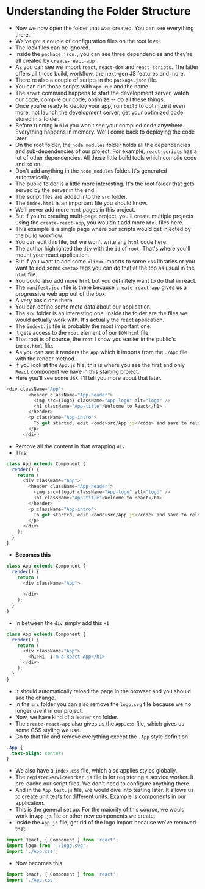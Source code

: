 # Understanding the Folder Structure
- Now we now open the folder that was created. You can see everything there.
- We've got a couple of configuration files on the root level.
- The lock files can be ignored.
- Inside the `package.json.`, you can see three dependencies and they're all created by `create-react-app` 
- As you can see we import `react`, `react-dom` and `react-scripts`. The latter offers all those build, workflow, the next-gen JS features and more. 
- There're also a couple of scripts in the `package.json` file. 
- You can run those scripts with `npm run` and the name.
- The `start` command happens to start the development server, watch our code, compile our code, optimize -- do all these things. 
- Once you're ready to deploy your app, run `build` to optimize it even more, not launch the development server, get your optimized code stored in a folder.
- Before running `build` you won't see your compiled code anywhere. Everything happens in memory. We'll come back to deploying the code later.
- On the root folder, the `node_modules` folder holds all the dependencies and sub-dependencies of our project. For example, `react-scripts` has a lot of other dependencies. All those little build tools which compile code and so on. 
- Don't add anything in the `node_modules` folder. It's generated automatically.
- The public folder is a little more interesting. It's the root folder that gets served by the server in the end
- The script files are added into the `src` folder. 
- The `index.html` is an important file you should know. 
- We'll never add more `html` pages in this project.
- But if you're creating multi-page project, you'll create multiple projects using the `create-react-app`, you wouldn't add more `html` files here. 
- This example is a single page where our scripts would get injected by the build workflow. 
- You can edit this file, but we won't write any `html` code here. 
- The author highlighted the `div` with the `id` of `root`. That's where you'll mount your react application. 
- But if you want to add some `<link>` imports to some `css` libraries or you want to add some `<meta>` tags you can do that at the top as usual in the `html` file. 
- You could also add more `html` but you definitely want to do that in react.
- The `manifest.json` file is there because `create-react-app` gives us a progressive web app out of the box. 
- A very basic one there.
- You can define some meta data about our application.
- The `src` folder is an interesting one. Inside the folder are the files we would actually work with. It's actually the react application.
- The `indext.js` file is probably the most important one.
- It gets access to the `root` element of our `DOM` `html` file.
- That root is of course, the `root` I show you earlier in the public's `index.html` file.
- As you can see it renders the `App` which it imports from the `./App` file with the render method. 
- If you look at the `App.js` file, this is where you see the first and only `React` component we have in this starting project.
- Here you'll see some `JSX`. I'll tell you more about that later.
```js 
<div className="App">
        <header className="App-header">
          <img src={logo} className="App-logo" alt="logo" />
          <h1 className="App-title">Welcome to React</h1>
        </header>
        <p className="App-intro">
          To get started, edit <code>src/App.js</code> and save to reload.
        </p>
      </div>
```
- Remove all the content in that wrapping `div`
- This:
```js
class App extends Component {
  render() {
    return (
      <div className="App">
        <header className="App-header">
          <img src={logo} className="App-logo" alt="logo" />
          <h1 className="App-title">Welcome to React</h1>
        </header>
        <p className="App-intro">
          To get started, edit <code>src/App.js</code> and save to reload.
        </p>
      </div>
    );
  }
}
```
- **Becomes this**
```js
class App extends Component {
  render() {
    return (
      <div className="App">
        
      </div>
    );
  }
}
```
- In between the `div` simply add this `H1`
```js
class App extends Component {
  render() {
    return (
      <div className="App">
        <h1>Hi, I'm a React App</h1>
      </div>
    );
  }
}
```
- It should automatically reload the page in the browser and you should see the change.
- In the `src` folder you can also remove the `logo.svg` file because we no longer use it in our project.
- Now, we have kind of a leaner `src` folder. 
- The `create-react-app` also gives us the `App.css` file, which gives us some CSS styling we use. 
- Go to that file and remove everything except the `.App` style definition. 
```css
.App {
  text-align: center;
}
```
- We also have a `index.css` file, which also applies styles globally.
- The `registerServiceWorker.js` file is for registering a service worker. It pre-cache our script files.  We don't need to configure anything there. 
- And in the `App.test.js` file, we would dive into testing later. It allows us to create unit tests for different units. Example is components in our application.  
- This is the general set up. For the majority of this course, we would work in `App.js` file or other new components we create.
- Inside the `App.js` file, get rid of the logo import because we've removed that. 
```js
import React, { Component } from 'react';
import logo from './logo.svg';
import './App.css';
```
- Now becomes this:
```js
import React, { Component } from 'react';
import './App.css';
```